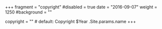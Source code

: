 +++
fragment = "copyright"
#disabled = true
date = "2016-09-07"
weight = 1250
#background = ""

copyright = "" # default: Copyright $Year .Site.params.name
+++
